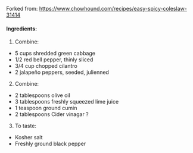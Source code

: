 Forked from: https://www.chowhound.com/recipes/easy-spicy-coleslaw-31414

#### Ingredients:
1. Combine:
  - 5 cups shredded green cabbage
  - 1/2 red bell pepper, thinly sliced
  - 3/4 cup chopped cilantro
  - 2 jalapeño peppers, seeded, julienned
2. Combine:
  - 2 tablespoons olive oil
  - 3 tablespoons freshly squeezed lime juice
  - 1 teaspoon ground cumin
  - 2 tablespoons Cider vinagar ?
3. To taste:
  - Kosher salt
  - Freshly ground black pepper

